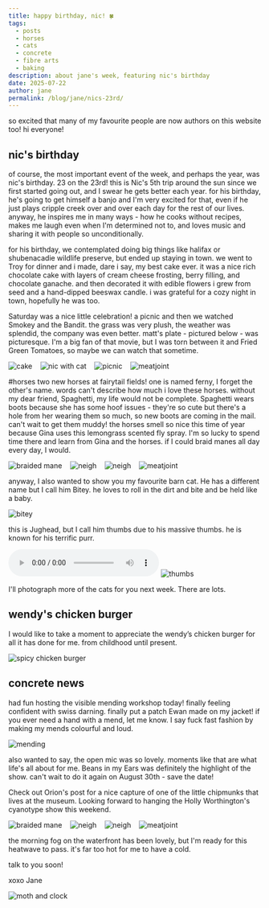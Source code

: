 ```yaml
---
title: happy birthday, nic! 🍀
tags:
  - posts
  - horses
  - cats
  - concrete
  - fibre arts
  - baking
description: about jane's week, featuring nic's birthday
date: 2025-07-22
author: jane
permalink: /blog/jane/nics-23rd/
---
```


so excited that many of my favourite people are now authors on this website too! hi everyone!

## nic's birthday
of course, the most important event of the week, and perhaps the year, was nic's birthday. 23 on the 23rd! this is Nic's 5th trip around the sun since we first started going out, and I swear he gets better each year. for his birthday, he's going to get himself a banjo and I'm very excited for that, even if he just plays cripple creek over and over each day for the rest of our lives. anyway, he inspires me in many ways - how he cooks without recipes, makes me laugh even when I'm determined not to, and loves music and sharing it with people so unconditionally. 

for his birthday, we contemplated doing big things like halifax or shubenacadie wildlife preserve, but ended up staying in town. we went to Troy for dinner and i made, dare i say, my best cake ever. it was a nice rich chocolate cake with layers of cream cheese frosting, berry filling, and chocolate ganache. and then decorated it with edible flowers i grew from seed and a hand-dipped beeswax candle. i was grateful for a cozy night in town, hopefully he was too.

Saturday was a nice little celebration! a picnic and then we watched Smokey and the Bandit. the grass was very plush, the weather was splendid, the company was even better. matt's plate - pictured below - was picturesque. I'm a big fan of that movie, but I was torn between it and Fried Green Tomatoes, so maybe we can watch that sometime.

<div style="display: flex; gap: 1rem; flex-wrap: wrap;">
  <div>
    <img src="./cake.jpg" alt="cake" loading="lazy">
  </div>
  <div>
    <img src="./nic with cat.jpg" alt="nic with cat" loading="lazy">
  </div>
  <div>
    <img src="./picnic.png" alt="picnic" loading="lazy">
  </div>
  <div>
    <img src="./meatjoint.ppg" alt="meatjoint" loading="lazy">
  </div>
</div>

#horses
two new horses at fairytail fields! one is named ferny, I forget the other's name. words can't describe how much i love these horses. without my dear friend, Spaghetti, my life would not be complete. Spaghetti wears boots because she has some hoof issues - they're so cute but there's a hole from her wearing them so much, so new boots are coming in the mail. can't wait to get them muddy! the horses smell so nice this time of year because Gina uses this lemongrass scented fly spray. I'm so lucky to spend time there and learn from Gina and the horses. if I could braid manes all day every day, I would.

<div style="display: flex; gap: 1rem; flex-wrap: wrap;">
  <div>
    <img src="./braid.png" alt="braided mane" loading="lazy">
  </div>
  <div>
    <img src="./horse 1.png" alt="neigh" loading="lazy">
  </div>
  <div>
    <img src="./horse 2.png" alt="neigh" loading="lazy">
  </div>
  <div>
    <img src="./horse 3.png" alt="meatjoint" loading="lazy">
  </div>
</div>

anyway, I also wanted to show you my favourite barn cat. He has a different name but I call him Bitey. he loves to roll in the dirt and bite and be held like a baby. 

<img src="./bitey.png" alt="bitey" loading="lazy">

this is Jughead, but I call him thumbs due to his massive thumbs. he is known for his terrific purr. 

<audio controls>
  <source src="/blog/jane/2025-06-30/Fat barn cat purring.m4a" type="audio/mpeg">
  Your browser does not support the audio element.
</audio>
<img src="./thumbs.png" alt="thumbs" loading="lazy">

I'll photograph more of the cats for you next week. There are lots.

## wendy's chicken burger

I would like to take a moment to appreciate the wendy’s chicken burger for all it has done for me. from childhood until present. 

<img src="./wendysburger.png" alt="spicy chicken burger" loading="lazy">

## concrete news

had fun hosting the visible mending workshop today! finally feeling confident with swiss darning. finally put a patch Ewan made on my jacket! if you ever need a hand with a mend, let me know. I say fuck fast fashion by making my mends colourful and loud.

<img src="./mending.png" alt="mending" loading="lazy">

also wanted to say, the open mic was so lovely. moments like that are what life's all about for me. Beans in my Ears was definitely the highlight of the show. can't wait to do it again on August 30th - save the date! 

Check out Orion's post for a nice capture of one of the little chipmunks that lives at the museum. Looking forward to hanging the Holly Worthington's cyanotype show this weekend. 

<div style="display: flex; gap: 1rem; flex-wrap: wrap;">
  <div>
    <img src="./ewan1.png" alt="braided mane" loading="lazy">
  </div>
  <div>
    <img src="./adesseandorion1.png" alt="neigh" loading="lazy">
  </div>
  <div>
    <img src="./abby1.png" alt="neigh" loading="lazy">
  </div>
  <div>
    <img src="./dino.png" alt="meatjoint" loading="lazy">
  </div>
</div>

the morning fog on the waterfront has been lovely, but I'm ready for this heatwave to pass. it's far too hot for me to have a cold. 

talk to you soon! 

xoxo Jane

<img src="./mothclock.png" alt="moth and clock" loading="lazy">